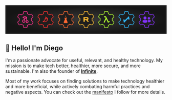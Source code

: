 <a href="https://infinite.si">
  <div align="center">
    <picture>
      <source media="(prefers-color-scheme: dark)" srcset="./assets/pp1.png">
      <img height="" src="./assets/ppl.png">
    </picture>
  </div>
</a>

## 👋 Hello! I'm **Diego**
I'm a passionate advocate for useful, relevant, and healthy technology. My mission is to make tech better, healthier, more secure, and more sustainable. I'm also the founder of [**Infinite**](https://github.com/infiniteHQ).

Most of my work focuses on finding solutions to make technology healthier and more beneficial, while actively combating harmful practices and negative aspects. You can check out the [manifesto](https://manifesto.infinite.si/) I follow for more details.
